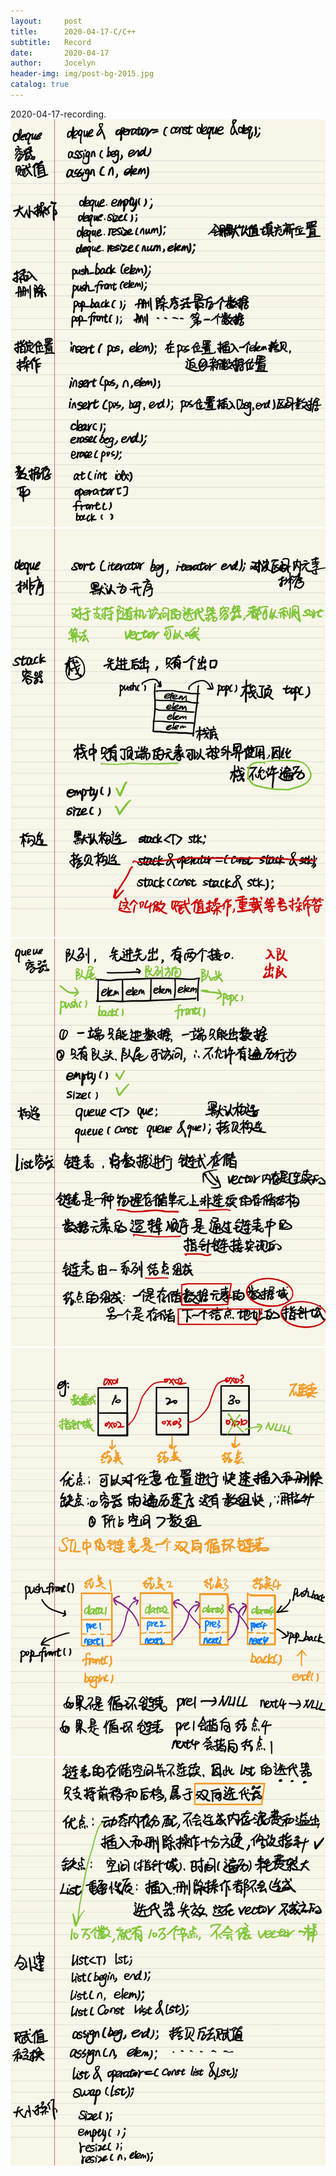 ```yaml
---
layout:     post
title:      2020-04-17-C/C++
subtitle:   Record
date:       2020-04-17
author:     Jocelyn
header-img: img/post-bg-2015.jpg
catalog: true
---
```


2020-04-17-recording.
![](2020-04-17-2.jpg)
![](2020-04-17-3.jpg)
![](2020-04-17-4.jpg)
![](2020-04-17-5.jpg)
![](2020-04-17-6.jpg)
